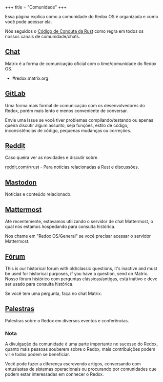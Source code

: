 +++
title = "Comunidade"
+++

Essa página explica como a comunidade do Redox OS é organizada e como você pode acessar ela.

Nós seguidos o [Código de Conduta da Rust](https://www.rust-lang.org/policies/code-of-conduct) como regra em todos os nossos canais de comunidade/chats.

## [Chat](https://matrix.to/#/#redox:matrix.org)

Matrix é a forma de comunicação oficial com o time/comunidade do Redox OS.

- #redox:matrix.org

## [GitLab](https://gitlab.redox-os.org/redox-os/redox)

Uma forma mais formal de comunicação com os desenvolvedores do Redox, porém mais lento e menos conveniente de conversar.

Envie uma Issue se você tiver problemas compilando/testando ou apenas queira discutir algum assunto, seja funções, estilo de código, inconsistências de código, pequenas mudanças ou correções.

## [Reddit](https://www.reddit.com/r/Redox/)

Caso queira ver as novidades e discutir sobre.

[reddit.com/r/rust](https://www.reddit.com/r/rust) - Para notícias relacionadas a Rust e discussões.

## [Mastodon](https://fosstodon.org/@redox)

Notícias e conteúdo relacionado.

## [Mattermost](https://chat.redox-os.org)

Até recentemente, estavamos utilizando o servidor de chat Mattermost, o qual nós estamos hospedando para consulta histórica.

Nos chame em "Redox OS/General" se você precisar acessar o servidor Mattermost.

## [Fórum](https://discourse.redox-os.org/)

This is our historical forum with old/classic questions, it's inactive and must be used for historical purposes, if you have a question, send on Matrix.
Nosso fórum histórico com perguntas clássicas/antigas, está inátivo e deve ser usado para consulta histórica.

Se você tem uma pergunta, faça no chat Matrix.

## [Palestras](/talks/)

Palestras sobre o Redox em diversos eventos e conferências.

### Nota

A divulgação da comunidade é uma parte importante no sucesso do Redox, quanto mais pessoas souberem sobre o Redox, mais contribuições podem vir e todos podem se beneficiar.

Você pode fazer a diferença escrevendo artigos, conversando com entusiastas de sistemas operacionais ou procurando por comunidades que podem estar interessadas em conhecer o Redox.

